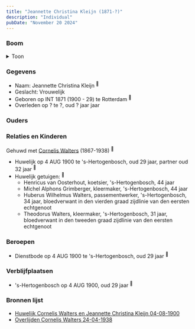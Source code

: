 ```yaml
---
title: "Jeannette Christina Kleijn (1871-?)"
description: "Individual"
pubDate: "November 20 2024"
---
```


### Boom
<details><summary>Toon</summary>

![test](https://www.plantuml.com/plantuml/svg/XP9DQm8n48Rl-HM37cmFmkfQTKNKAjhQWXMnxL6ocwcRcaqa4v55_E-D7wr2eRs5cJplF1FI8yUjssIAqKhgDRSyWvWdgwKr6oq6HXaBpd9DleNQiLGAX4JQHE7fZDdQvP1X5gEbKuaSMZGkNoExIaqK9u8T0u2-iGBjF9N9IYDHkvrngJiT2DcUiH9CZwE8iHDIU4AkDJg7C4Yj92SrXsU5ybCNW1ECWo288lX9AOxwmt0O-b6x3ubAxA7TYdcSBsBZdC9M1yQJELIQZGhSLA8WW39KerkO-IvQmRChZ5ORfHPSYqLY3L5ilAxdkz0zc9xr1iPgL9BWdIkVG1Uf6a1n68xkHlq_PAfrcBoyUPzw0qfKVaJhp19rR2X9_rUfrk1-EeDA53P_q_jlnNPhYq98lVI41ruVuB3uKNJaHSC0YaekKvUZKcRhPVVi_Ahbyla6EszqAR0UQk5_pXS0)
</details>

### Gegevens
- Naam: Jeannette Christina Kleijn <sup><a href="../s00130/" style="text-decoration:none" title="Huwelijk Cornelis Walters en Jeannette Christina Kleijn 04-08-1900">:link:</a></sup>
- Geslacht: Vrouwelijk
- Geboren op INT 1871 (1900 - 29) te Rotterdam <sup><a href="../s00130/" style="text-decoration:none" title="Huwelijk Cornelis Walters en Jeannette Christina Kleijn 04-08-1900">:link:</a></sup>
- Overleden op ? te ?, oud ? jaar jaar 

### Ouders

### Relaties en Kinderen

Gehuwd met [Cornelis Walters](../i00094/) (1867-1938) <sup><a href="../s00130/" style="text-decoration:none" title="Huwelijk Cornelis Walters en Jeannette Christina Kleijn 04-08-1900">:link:</a></sup>
- Huwelijk op 4 AUG 1900 te 's-Hertogenbosch, oud 29 jaar, partner oud 32 jaar <sup><a href="../s00130/" style="text-decoration:none" title="Huwelijk Cornelis Walters en Jeannette Christina Kleijn 04-08-1900">:link:</a></sup>
- Huwelijk getuigen:  <sup><a href="../s00130/" style="text-decoration:none" title="Huwelijk Cornelis Walters en Jeannette Christina Kleijn 04-08-1900">:link:</a></sup>
  - Henricus van Oosterhout, koetsier, \'s-Hertogenbosch, 44 jaar
  - Michel Alphons Grimberger, kleermaker, \'s-Hertogenbosch, 44 jaar
  - Huberus Wilhelmus Walters, passementwerker, \'s-Hertogenbosch, 34 jaar, bloedverwant in den vierden graad zijdlinie van den eersten echtgenoot
  - Theodorus Walters, kleermaker, \'s-Hertogenbosch, 31 jaar, bloedverwant in den tweeden graad zijdlinie van den eersten echtgenoot

### Beroepen
- Dienstbode op 4 AUG 1900 te 's-Hertogenbosch, oud 29 jaar <sup><a href="../s00130/" style="text-decoration:none" title="Huwelijk Cornelis Walters en Jeannette Christina Kleijn 04-08-1900">:link:</a></sup>

### Verblijfplaatsen
- 's-Hertogenbosch  op 4 AUG 1900, oud 29 jaar  <sup><a href="../s00130/" style="text-decoration:none" title="Huwelijk Cornelis Walters en Jeannette Christina Kleijn 04-08-1900">:link:</a></sup>

### Bronnen lijst
- [Huwelijk Cornelis Walters en Jeannette Christina Kleijn 04-08-1900](../s00130/)
- [Overlijden Cornelis Walters 24-04-1938](../s00135/)